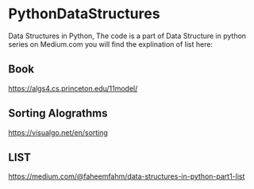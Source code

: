 # PythonDataStructures
Data Structures in Python, The code is a part of Data Structure in python series on Medium.com
you will find the explination of list here:
## Book 
https://algs4.cs.princeton.edu/11model/
## Sorting Alograthms
https://visualgo.net/en/sorting

## LIST
<a href="https://medium.com/@faheemfahm/data-structures-in-python-part1-list-ca3628835998?source=friends_link&sk=66dba8c54cb86355134cb9c83d8c6e9f">
 https://medium.com/@faheemfahm/data-structures-in-python-part1-list
</a>


